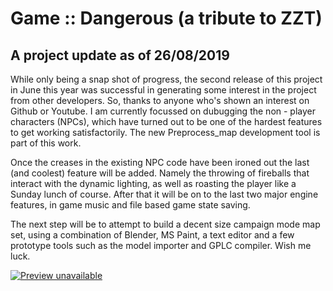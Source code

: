 # Game :: Dangerous (a tribute to ZZT)

## A project update as of 26/08/2019

While only being a snap shot of progress, the second release of this project in June this year was successful in
generating some interest in the project from other developers.  So, thanks to anyone who's shown an interest on
Github or Youtube.  I am currently focussed on dubugging the non - player characters (NPCs), which have turned out to
be one of the hardest features to get working satisfactorily.  The new Preprocess_map development tool is part
of this work.

Once the creases in the existing NPC code have been ironed out the last (and coolest) feature
will be added.  Namely the throwing of fireballs that interact with the dynamic lighting, as well as roasting
the player like a Sunday lunch of course.  After that it will be on to the last two major engine features, 
in game music and file based game state saving.

The next step will be to attempt to build a decent size campaign mode map set, using a combination of Blender, MS Paint,
a text editor and a few prototype tools such as the model importer and GPLC compiler.  Wish me luck.

[![Preview unavailable](https://img.youtube.com/vi/8HuMVTjA138/default.jpg)](https://youtu.be/8HuMVTjA138)
